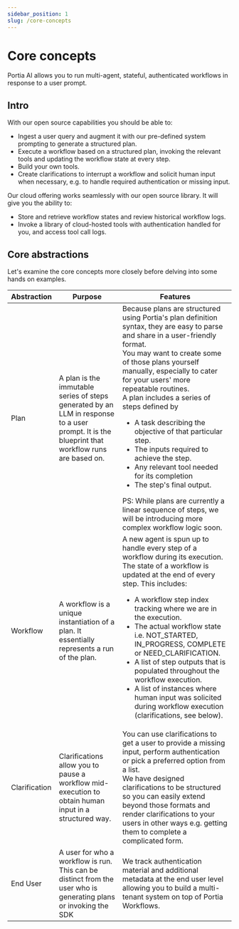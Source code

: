 ```yaml
---
sidebar_position: 1
slug: /core-concepts
---
```


# Core concepts
Portia AI allows you to run multi-agent, stateful, authenticated workflows in response to a user prompt.

## Intro
With our open source capabilities you should be able to:
- Ingest a user query and augment it with our pre-defined system prompting to generate a structured plan.
- Execute a workflow based on a structured plan, invoking the relevant tools and updating the workflow state at every step.
- Build your own tools.
- Create clarifications to interrupt a workflow and solicit human input when necessary, e.g. to handle required authentication or missing input.

Our cloud offering works seamlessly with our open source library. It will give you the ability to:
- Store and retrieve workflow states and review historical workflow logs.
- Invoke a library of cloud-hosted tools with authentication handled for you, and access tool call logs.


## Core abstractions
Let's examine the core concepts more closely before delving into some hands on examples.

| Abstraction | Purpose | Features |
| ----------- | ----------- | ----------- |
| Plan | A plan is the immutable series of steps generated by an LLM in response to a user prompt. It is the blueprint that workflow runs are based on. | Because plans are structured using Portia's plan definition syntax, they are easy to parse and share in a user-friendly format.<br/> You may want to create some of those plans yourself manually, especially to cater for your users' more repeatable routines.<br/> A plan includes a series of steps defined by <ul><li>A task describing the objective of that particular step.</li><li>The inputs required to achieve the step.</li><li>Any relevant tool needed for its completion</li><li>The step's final output.</li></ul> PS: While plans are currently a linear sequence of steps, we will be introducing more complex workflow logic soon. |
| Workflow | A workflow is a unique instantiation of a plan. It essentially represents a run of the plan. | A new agent is spun up to handle every step of a workflow during its execution. The state of a workflow is updated at the end of every step. This includes: <ul><li>A workflow step index tracking where we are in the execution.</li><li>The actual workflow state i.e. NOT_STARTED, IN_PROGRESS, COMPLETE or NEED_CLARIFICATION.</li><li>A list of step outputs that is populated throughout the workflow execution.</li><li>A list of instances where human input was solicited during workflow execution (clarifications, see below).</li></ul> |
| Clarification | Clarifications allow you to pause a workflow mid-execution to obtain human input in a structured way. | You can use clarifications to get a user to provide a missing input, perform authentication or pick a preferred option from a list.<br/> We have designed clarifications to be structured so you can easily extend beyond those formats and render clarifications to your users in other ways e.g. getting them to complete a complicated form.
| End User | A user for who a workflow is run. This can be distinct from the user who is generating plans or invoking the SDK | We track authentication material and additional metadata at the end user level allowing you to build a multi-tenant system on top of Portia Workflows. |
